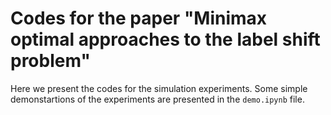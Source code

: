# Codes for the paper "Minimax optimal approaches to the label shift problem"

Here we present the codes for the simulation experiments. Some simple demonstartions of the experiments are presented in the `demo.ipynb` file. 